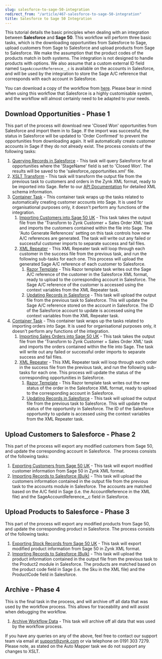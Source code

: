 ```yaml
---
slug: salesforce-to-sage-50-integration
redirect_from: "/article/467-salesforce-to-sage-50-integration"
title: Salesforce to Sage 50 Integration
---
```

This tutorial details the basic principles when dealing with an integration between **Salesforce** and **Sage 50**. This workflow will perform three basic tasks, which is the downloading opportunities from Salesforce to Sage, upload customers from Sage to Salesforce and upload products from Sage to Salesforce. We make the assumption that the product codes of the products match in both systems. The integration is not designed to handle products with options. We also assume that a custom external ID field named `SageAccountReference__c` is available on the accounts in Salesforce, and will be used by the integration to store the Sage A/C reference that corresponds with each account in Salesforce.

You can download a copy of the workflow from [here](https://github.com/zynksoftware/samples/tree/master/Integration%20Samples/Salesforce%20to%20Sage%2050). Please bear in mind when using this workflow that Salesforce is a highly customisable system, and the workflow will almost certainly need to be adapted to your needs.

## Download Opportunities - Phase 1
This part of the process will download new 'Closed Won' opportunities from Salesforce and import them in to Sage. If the import was successful, the status in Salesforce will be updated to 'Order Confirmed' to prevent the opportunities from downloading again. It will automatically create customer accounts in Sage if they do not already exist. The process consists of the following tasks:

1. [Querying Records in Salesforce](querying-records-in-salesforce) - This task will query Salesforce for all opportunities where the 'StageName' field is set to 'Closed Won'. The results will be saved to the 'salesforce\_opportunities.xml' file.
2. [XSLT Transform](xslt-transform) - This task will transform the output file from the previous task to customers and orders in the Zynk XML format, ready to be imported into Sage. Refer to our [API Documentation](http://api.zynk.com/zynk-xml-overview) for detailed XML schema information.
3. [Container Task](container-task) - This container task wraps up the tasks related to automatically creating customer accounts into Sage. It is used for organisational purposes only, it doesn't perform any functions of the integration.
    1. [Importing Customers into Sage 50 UK](importing-customers-into-sage-50-uk) - This task takes the output file from the 'Transform to Zynk Customer + Sales Order XML' task and imports the customers contained within the file into Sage. The 'Auto Generate References' setting on this task controls how new A/C references are generated. The task will write out any failed or successful customer imports to separate success and fail files.
    2. [XML Repeater](xml-repeater) - This XML Repeater task will loop through each customer in the success file from the previous task, and run the following sub-tasks for each one. This process will upload the generated Sage A/C reference of each customer to Salesforce.	
        1. [Razor Template](razor-template) - This Razor template task writes out the Sage A/C reference of the customer in the Salesforce XML format, ready to upload to the corresponding account in Salesforce. The Sage A/C reference of the customer is accessed using the context variables from the XML Repeater task.
        2. [Updating Records in Salesforce](updating-records-in-salesforce) - This task will upload the output file from the previous task to Salesforce. This will update the Sage A/C reference stored on the account in Salesforce. The ID of the Salesforce account to update is accessed using the context variables from the XML Repeater task.
4. [Container Task](container-task) - This container task wraps up the tasks related to importing orders into Sage. It is used for organisational purposes only, it doesn't perform any functions of the integration.  
    1. [Importing Sales Orders into Sage 50 UK](importing-sales-orders-into-sage-50-uk) - This task takes the output file from the 'Transform to Zynk Customer + Sales Order XML' task and imports the orders contained within the file into Sage. The task will write out any failed or successful order imports to separate success and fail files.
    2. [XML Repeater](xml-repeater) - This XML Repeater task will loop through each order in the success file from the previous task, and run the following sub-tasks for each one. This process will update the status of the corresponding opportunities in Salesforce.	
        1. [Razor Template](razor-template) - This Razor template task writes out the new status of the order in the Salesforce XML format, ready to upload to the corresponding account in Salesforce.
        2. [Updating Records in Salesforce](updating-records-in-salesforce) - This task will upload the output file from the previous task to Salesforce. This will update the status of the opportunity in Salesforce. The ID of the Salesforce opportunity to update is accessed using the context variables from the XML Repeater task.

## Upload Customers to Salesforce - Phase 2
This part of the process will export any modified customers from Sage 50, and update the corresponding account in Salesforce.  The process consists of the following tasks:

1. [Exporting Customers from Sage 50 UK](exporting-customers-from-sage-50-uk) - This task will export modified customer information from Sage 50 in Zynk XML format.
2. [Importing Records to Salesforce (Bulk)](importing-records-to-salesforce-bulk) - This task will upload the customers information contained in the output file from the previous task to the accounts module in Salesforce. The accounts are matched based on the A/C field in Sage (i.e. the AccountReference in the XML file) and the SageAccountReference__c field in Salesforce.

## Upload Products to Salesforce - Phase 3
This part of the process will export any modified products from Sage 50, and update the corresponding product in Salesforce. The process consists of the following tasks:

1. [Exporting Stock Records from Sage 50 UK](exporting-stock-records-from-sage-50-uk) - This task will export modified product information from Sage 50 in Zynk XML format.
2. [Importing Records to Salesforce (Bulk)](importing-records-to-salesforce-bulk) - This task will upload the product information contained in the output file from the previous task to the Product2 module in Salesforce. The products are matched based on the product code field in Sage (i.e. the Sku in the XML file) and the ProductCode field in Salesforce.

## Archive - Phase 4
This is the final task in the process, and will archive off all data that was used by the workflow process. This allows for traceability and will assist when debugging the workflow.

1. [Archive Workflow Data](archive-workflow-data) - This task will archive off all data that was used by the workflow process.

If you have any queries on any of the above, feel free to contact our support team via email at support@zynk.com or via telephone on 0191 303 7279.  Please note, as stated on the Auto Mapper task we do not support any changes to XSLT.